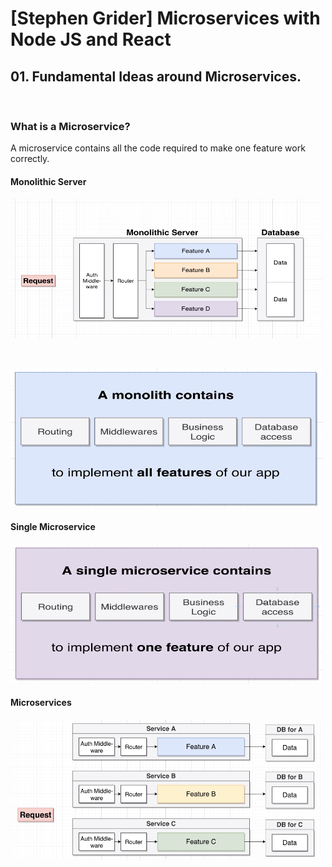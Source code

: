 
# [Stephen Grider] Microservices with Node JS and React

## 01. Fundamental Ideas around Microservices.
<br/>

### What is a Microservice?
A microservice contains all the code required to make one feature work correctly.

#### Monolithic Server

![Application](/img/pic_01_04.png?raw=true)

<br/>

![Application](/img/pic_01_05.png?raw=true)

#### Single Microservice

![Application](/img/pic_01_06.png?raw=true)

#### Microservices

![Application](/img/pic_01_07.png?raw=true)
